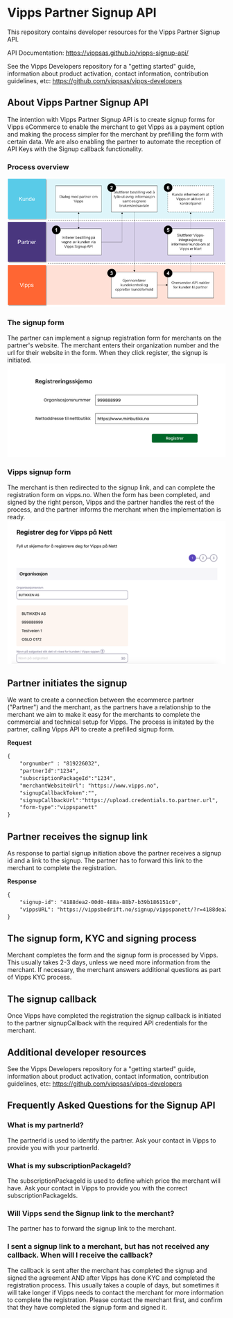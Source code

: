 # Vipps Partner Signup API

This repository contains developer resources for the Vipps Partner Signup API.

API Documentation: https://vippsas.github.io/vipps-signup-api/


See the Vipps Developers repository for
a "getting started" guide,
information about product activation,
contact information,
contribution guidelines,
etc:
https://github.com/vippsas/vipps-developers 

## About Vipps Partner Signup API
The intention with Vipps Partner Signup API is to create signup forms for Vipps eCommerce to enable the merchant to get Vipps as a payment option and making the process simpler for the merchant by prefilling the form with certain data. We are also enabling the partner to automate the reception of API Keys with the Signup callback functionality.

### Process overview
![Vips Signup via Partner](images/vipps_signup_via_partner.png)

### The signup form
The partner can implement a signup registration form for merchants on the partner's website. The merchant enters their organization number and the url for their website in the form. When they click register, the signup is initiated.
![Vipps signup registration](images/vipps-signup-registration.png)

### Vipps signup form
The merchant is then redirected to the signup link, and can complete the registration form on vipps.no. When the form has been completed, and signed by the right person, Vipps and the partner handles the rest of the process, and the partner informs the merchant when the implementation is ready.
![Vipps signup registration form](images/vipps-signup-registration-form.png)


## Partner initiates the signup
We want to create a connection between the ecommerce partner ("Partner") and the merchant, as the partners have a relationship to the merchant we aim to make it easy for the merchants to complete the commercial and technical setup for Vipps. The process is initated by the partner, calling Vipps API to create a prefilled signup form.

**Request**
```html
{
    "orgnumber" : "819226032",
    "partnerId":"1234",
    "subscriptionPackageId":"1234",
    "merchantWebsiteUrl": "https://www.vipps.no",
    "signupCallbackToken":"",
    "signupCallbackUrl":"https://upload.credentials.to.partner.url",
    "form-type":"vippspanett"
}
```

## Partner receives the signup link
As response to partial signup initiation above the partner receives a signup id and a link to the signup. The partner has to forward this link to the merchant to complete the registration.

**Response**
```html
{
    "signup-id": "4188dea2-00d0-488a-88b7-b39b186151c0",
    "vippsURL": "https://vippsbedrift.no/signup/vippspanett/?r=4188dea2-00d0-488a-88b7-b39b186151c0"
}
```

## The signup form, KYC and signing process
Merchant completes the form and the signup form is processed by Vipps. This usually takes 2-3 days, unless we need more information from the merchant. If necessary, the merchant answers additional questions as part of Vipps KYC process.

## The signup callback
Once Vipps have completed the registration the signup callback is initiated to the partner signupCallback with the required API credentials for the merchant.


## Additional developer resources
See the Vipps Developers repository for a "getting started" guide,
information about product activation, contact information,
contribution guidelines, etc: https://github.com/vippsas/vipps-developers


## Frequently Asked Questions for the Signup API

### What is my partnerId?
The partnerId is used to identify the partner. Ask your contact in Vipps to provide you with your partnerId.

### What is my subscriptionPackageId?
The subscriptionPackageId is used to define which price the merchant will have. Ask your contact in Vipps to provide you with the correct subscriptionPackageIds.

### Will Vipps send the Signup link to the merchant?
The partner has to forward the signup link to the merchant.

### I sent a signup link to a merchant, but has not received any callback. When will I receive the callback?
The callback is sent after the merchant has completed the signup and signed the agreement AND after Vipps has done KYC and completed the registration process. This usually takes a couple of days, but sometimes it will take longer if Vipps needs to contact the merchant for more information to complete the registration. Please contact the merchant first, and confirm that they have completed the signup form and signed it.
